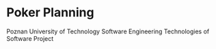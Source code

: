 # Poker Planning
Poznan University of Technology 
Software Engineering
Technologies of Software Project

